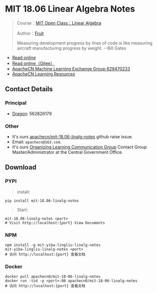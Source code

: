 # MIT 18.06 Linear Algebra Notes

> Course：[MIT Open Class：Linear Algebra](http://open.163.com/special/opencourse/daishu.html)
> 
> Author：[Fruit](https://github.com/zlotus)
> 
> Measuring development progress by lines of code is like measuring aircraft manufacturing progress by weight. --Bill Gates

* [Read online](https://linalg.apachecn.org)
* [Read online（Gitee）](https://apachecn.gitee.io/mit-18.06-linalg-notes/)
* [ApacheCN Machine Learning Exchange Group 629470233](http://shang.qq.com/wpa/qunwpa?idkey=30e5f1123a79867570f665aa3a483ca404b1c3f77737bc01ec520ed5f078ddef)
* [ApacheCN Learning Resources](http://www.apachecn.org/)

## Contact Details

### Principal

* [Dragon](https://github.com/wizardforcel): 562826179

### Other

*   It's ours [apachecn/mit-18.06-linalg-notes](https://github.com/apachecn/mit-18.06-linalg-notes) github raise issue.
*   Email: `apachecn@163.com`.
*   It's ours [Organizing Learning Communication Group](http://www.apachecn.org/organization/348.html) Contact Group Master/Administrator at the Central Government Office.


## Download

### PYPI
> install:
```
pip install mit-18.06-linalg-notes
```
> Start:
```
mit-18.06-linalg-notes <port>
# Visit http://localhost:{port} View Documents
```


### NPM

```
npm install -g mit-yiba-lingliu-linalg-notes
mit-yiba-lingliu-linalg-notes <port>
# 访问 http://localhost:{port} 查看文档
```

### Docker

```
docker pull apachecn0/mit-18-06-linalg-notes
docker run -tid -p <port>:80 apachecn0/mit-18-06-linalg-notes
# 访问 http://localhost:{port} 查看文档
```
